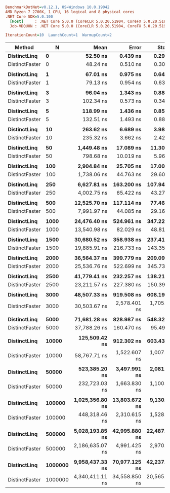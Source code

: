 ``` ini

BenchmarkDotNet=v0.12.1, OS=Windows 10.0.19042
AMD Ryzen 7 2700X, 1 CPU, 16 logical and 8 physical cores
.NET Core SDK=5.0.100
  [Host]     : .NET Core 5.0.0 (CoreCLR 5.0.20.51904, CoreFX 5.0.20.51904), X64 RyuJIT
  Job-VDQUHN : .NET Core 5.0.0 (CoreCLR 5.0.20.51904, CoreFX 5.0.20.51904), X64 RyuJIT

IterationCount=10  LaunchCount=1  WarmupCount=2  

```
|         Method |       N |            Mean |         Error |        StdDev | Ratio | RatioSD |
|--------------- |-------- |----------------:|--------------:|--------------:|------:|--------:|
|   **DistinctLinq** |       **0** |        **52.50 ns** |      **0.439 ns** |      **0.290 ns** |  **1.00** |    **0.00** |
| DistinctFaster |       0 |        48.24 ns |      0.510 ns |      0.304 ns |  0.92 |    0.01 |
|                |         |                 |               |               |       |         |
|   **DistinctLinq** |       **1** |        **67.01 ns** |      **0.975 ns** |      **0.645 ns** |  **1.00** |    **0.00** |
| DistinctFaster |       1 |        79.13 ns |      0.954 ns |      0.631 ns |  1.18 |    0.01 |
|                |         |                 |               |               |       |         |
|   **DistinctLinq** |       **3** |        **96.04 ns** |      **1.343 ns** |      **0.888 ns** |  **1.00** |    **0.00** |
| DistinctFaster |       3 |       102.34 ns |      0.573 ns |      0.341 ns |  1.07 |    0.01 |
|                |         |                 |               |               |       |         |
|   **DistinctLinq** |       **5** |       **118.99 ns** |      **1.436 ns** |      **0.855 ns** |  **1.00** |    **0.00** |
| DistinctFaster |       5 |       132.51 ns |      1.493 ns |      0.889 ns |  1.11 |    0.01 |
|                |         |                 |               |               |       |         |
|   **DistinctLinq** |      **10** |       **263.62 ns** |      **6.689 ns** |      **3.980 ns** |  **1.00** |    **0.00** |
| DistinctFaster |      10 |       235.32 ns |      3.662 ns |      2.422 ns |  0.89 |    0.02 |
|                |         |                 |               |               |       |         |
|   **DistinctLinq** |      **50** |     **1,449.48 ns** |     **17.089 ns** |     **11.304 ns** |  **1.00** |    **0.00** |
| DistinctFaster |      50 |       798.68 ns |     10.019 ns |      5.962 ns |  0.55 |    0.01 |
|                |         |                 |               |               |       |         |
|   **DistinctLinq** |     **100** |     **2,904.84 ns** |     **25.705 ns** |     **17.002 ns** |  **1.00** |    **0.00** |
| DistinctFaster |     100 |     1,738.06 ns |     44.763 ns |     29.608 ns |  0.60 |    0.01 |
|                |         |                 |               |               |       |         |
|   **DistinctLinq** |     **250** |     **6,627.81 ns** |    **163.200 ns** |    **107.947 ns** |  **1.00** |    **0.00** |
| DistinctFaster |     250 |     4,002.75 ns |     65.422 ns |     43.272 ns |  0.60 |    0.01 |
|                |         |                 |               |               |       |         |
|   **DistinctLinq** |     **500** |    **12,525.70 ns** |    **117.114 ns** |     **77.463 ns** |  **1.00** |    **0.00** |
| DistinctFaster |     500 |     7,991.97 ns |     44.085 ns |     29.160 ns |  0.64 |    0.00 |
|                |         |                 |               |               |       |         |
|   **DistinctLinq** |    **1000** |    **24,476.40 ns** |    **524.961 ns** |    **347.229 ns** |  **1.00** |    **0.00** |
| DistinctFaster |    1000 |    13,540.98 ns |     82.029 ns |     48.814 ns |  0.55 |    0.01 |
|                |         |                 |               |               |       |         |
|   **DistinctLinq** |    **1500** |    **30,680.52 ns** |    **358.938 ns** |    **237.415 ns** |  **1.00** |    **0.00** |
| DistinctFaster |    1500 |    19,885.91 ns |    216.733 ns |    143.355 ns |  0.65 |    0.01 |
|                |         |                 |               |               |       |         |
|   **DistinctLinq** |    **2000** |    **36,564.37 ns** |    **399.779 ns** |    **209.092 ns** |  **1.00** |    **0.00** |
| DistinctFaster |    2000 |    25,536.76 ns |    522.699 ns |    345.733 ns |  0.70 |    0.01 |
|                |         |                 |               |               |       |         |
|   **DistinctLinq** |    **2500** |    **41,779.41 ns** |    **232.257 ns** |    **138.212 ns** |  **1.00** |    **0.00** |
| DistinctFaster |    2500 |    23,211.57 ns |    227.380 ns |    150.398 ns |  0.56 |    0.00 |
|                |         |                 |               |               |       |         |
|   **DistinctLinq** |    **3000** |    **48,507.33 ns** |    **919.508 ns** |    **608.198 ns** |  **1.00** |    **0.00** |
| DistinctFaster |    3000 |    30,503.67 ns |  2,578.401 ns |  1,705.452 ns |  0.63 |    0.04 |
|                |         |                 |               |               |       |         |
|   **DistinctLinq** |    **5000** |    **71,681.28 ns** |    **828.987 ns** |    **548.323 ns** |  **1.00** |    **0.00** |
| DistinctFaster |    5000 |    37,788.26 ns |    160.470 ns |     95.493 ns |  0.53 |    0.00 |
|                |         |                 |               |               |       |         |
|   **DistinctLinq** |   **10000** |   **125,509.42 ns** |    **912.302 ns** |    **603.431 ns** |  **1.00** |    **0.00** |
| DistinctFaster |   10000 |    58,767.71 ns |  1,522.607 ns |  1,007.110 ns |  0.47 |    0.01 |
|                |         |                 |               |               |       |         |
|   **DistinctLinq** |   **50000** |   **523,385.20 ns** |  **3,497.991 ns** |  **2,081.599 ns** |  **1.00** |    **0.00** |
| DistinctFaster |   50000 |   232,723.03 ns |  1,663.830 ns |  1,100.521 ns |  0.44 |    0.00 |
|                |         |                 |               |               |       |         |
|   **DistinctLinq** |  **100000** | **1,025,356.80 ns** | **13,803.672 ns** |  **9,130.274 ns** |  **1.00** |    **0.00** |
| DistinctFaster |  100000 |   448,318.46 ns |  2,310.615 ns |  1,528.329 ns |  0.44 |    0.00 |
|                |         |                 |               |               |       |         |
|   **DistinctLinq** |  **500000** | **5,028,193.85 ns** | **42,995.880 ns** | **22,487.677 ns** |  **1.00** |    **0.00** |
| DistinctFaster |  500000 | 2,186,635.07 ns |  4,991.425 ns |  2,970.317 ns |  0.43 |    0.00 |
|                |         |                 |               |               |       |         |
|   **DistinctLinq** | **1000000** | **9,958,437.33 ns** | **70,977.125 ns** | **42,237.349 ns** |  **1.00** |    **0.00** |
| DistinctFaster | 1000000 | 4,340,411.11 ns | 34,558.850 ns | 20,565.417 ns |  0.44 |    0.00 |
